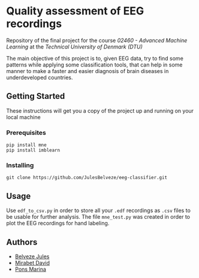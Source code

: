 # Quality assessment of EEG recordings
Repository of the final project for the course <i>02460 - Advanced Machine Learning</i> at the <i>Technical University of Denmark (DTU)</i> 

The main objective of this project is to, given EEG data, try to find some patterns while applying some classification tools, that can help in some manner to make a faster and easier diagnosis of brain diseases in underdeveloped countries. 

## Getting Started
These instructions will get you a copy of the project up and running on your local machine
 
### Prerequisites
```
pip install mne
pip install imblearn
```
### Installing
```
git clone https://github.com/JulesBelveze/eeg-classifier.git
```

## Usage
Use `edf_to_csv.py` in order to store all your `.edf` recordings as `.csv` files to be usable for further analysis.
The file `mne_test.py` was created in order to plot the EEG recordings for hand labeling.

## Authors
<ul>
<li><a href="https://github.com/JulesBelveze" target="_blank">Belveze Jules</a></li>
<li><a href="https://github.com/DavidMirabet" target="_blank">Mirabet David</a></li>
<li><a href="https://github.com/marinapons96" target="_blank">Pons Marina</a></li>
</ul>
